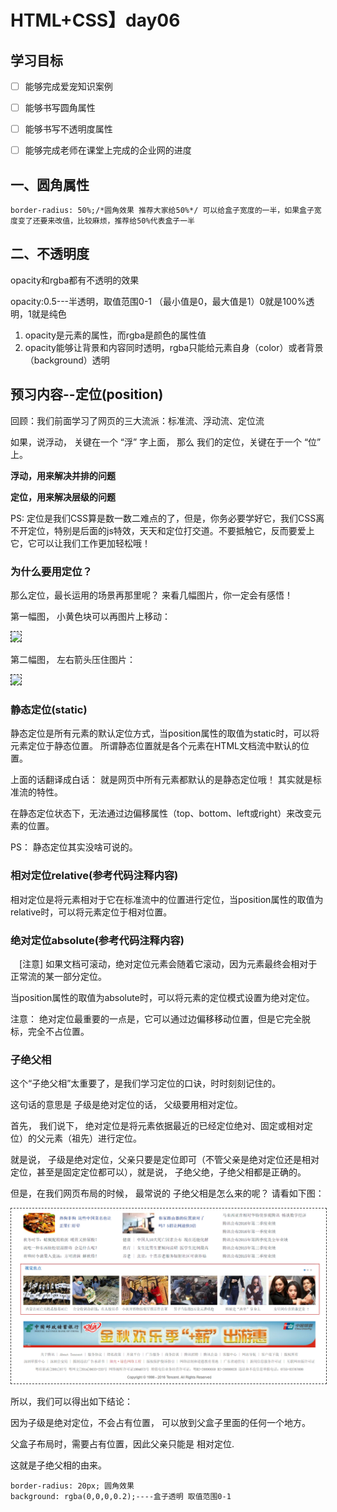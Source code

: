 # HTML+CSS】day06

## 学习目标

- [ ] 能够完成爱宠知识案例

- [ ] 能够书写圆角属性

- [ ] 能够书写不透明度属性

- [ ] 能够完成老师在课堂上完成的企业网的进度

  

## 一、圆角属性

```
border-radius: 50%;/*圆角效果 推荐大家给50%*/ 可以给盒子宽度的一半，如果盒子宽度变了还要来改值，比较麻烦，推荐给50%代表盒子一半
```

## 二、不透明度

opacity和rgba都有不透明的效果

opacity:0.5---半透明，取值范围0-1 （最小值是0，最大值是1）0就是100%透明，1就是纯色

1. opacity是元素的属性，而rgba是颜色的属性值
2. opacity能够让背景和内容同时透明，rgba只能给元素自身（color）或者背景（background）透明



## 预习内容--定位(position)

回顾：我们前面学习了网页的三大流派：标准流、浮动流、定位流

如果，说浮动， 关键在一个 “浮” 字上面， 那么 我们的定位，关键在于一个 “位” 上。

**浮动，用来解决并排的问题**

**定位，用来解决层级的问题**

PS: 定位是我们CSS算是数一数二难点的了，但是，你务必要学好它，我们CSS离不开定位，特别是后面的js特效，天天和定位打交道。不要抵触它，反而要爱上它，它可以让我们工作更加轻松哦！

### 为什么要用定位？

那么定位，最长运用的场景再那里呢？   来看几幅图片，你一定会有感悟！

第一幅图， 小黄色块可以再图片上移动：

<img src="media/1.gif" style="border: 1px dashed #3c3c3c;"/>

第二幅图， 左右箭头压住图片：

<img src="media/2.gif" style="border: 1px dashed #3c3c3c;"/>

### 静态定位(static)

静态定位是所有元素的默认定位方式，当position属性的取值为static时，可以将元素定位于静态位置。 所谓静态位置就是各个元素在HTML文档流中默认的位置。

上面的话翻译成白话：  就是网页中所有元素都默认的是静态定位哦！ 其实就是标准流的特性。

在静态定位状态下，无法通过边偏移属性（top、bottom、left或right）来改变元素的位置。

PS： 静态定位其实没啥可说的。

### 相对定位relative(参考代码注释内容)

相对定位是将元素相对于它在标准流中的位置进行定位，当position属性的取值为relative时，可以将元素定位于相对位置。

### 绝对定位absolute(参考代码注释内容)

　[注意] 如果文档可滚动，绝对定位元素会随着它滚动，因为元素最终会相对于正常流的某一部分定位。

当position属性的取值为absolute时，可以将元素的定位模式设置为绝对定位。

注意：    绝对定位最重要的一点是，它可以通过边偏移移动位置，但是它完全脱标，完全不占位置。

### 子绝父相

这个“子绝父相”太重要了，是我们学习定位的口诀，时时刻刻记住的。

这句话的意思是 子级是绝对定位的话， 父级要用相对定位。

首先， 我们说下， 绝对定位是将元素依据最近的已经定位绝对、固定或相对定位）的父元素（祖先）进行定位。

就是说， 子级是绝对定位，父亲只要是定位即可（不管父亲是绝对定位还是相对定位，甚至是固定定位都可以），就是说， 子绝父绝，子绝父相都是正确的。

但是，在我们网页布局的时候， 最常说的 子绝父相是怎么来的呢？ 请看如下图：

<img src="media/zi.png"  style="border: 1px dashed #3c3c3c;"/>

所以，我们可以得出如下结论：

因为子级是绝对定位，不会占有位置， 可以放到父盒子里面的任何一个地方。

父盒子布局时，需要占有位置，因此父亲只能是 相对定位. 

这就是子绝父相的由来。

```
border-radius: 20px; 圆角效果
background: rgba(0,0,0,0.2);----盒子透明 取值范围0-1
```

